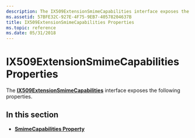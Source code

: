 ```yaml
---
description: The IX509ExtensionSmimeCapabilities interface exposes the following properties.
ms.assetid: 57BFE32C-927E-4F75-9EB7-40578204637B
title: IX509ExtensionSmimeCapabilities Properties
ms.topic: reference
ms.date: 05/31/2018
---
```


# IX509ExtensionSmimeCapabilities Properties

The [**IX509ExtensionSmimeCapabilities**](/windows/desktop/api/CertEnroll/nn-certenroll-ix509extensionsmimecapabilities) interface exposes the following properties.

## In this section

-   [**SmimeCapabilities Property**](/windows/desktop/api/CertEnroll/nf-certenroll-ix509extensionsmimecapabilities-get_smimecapabilities)

 

 



